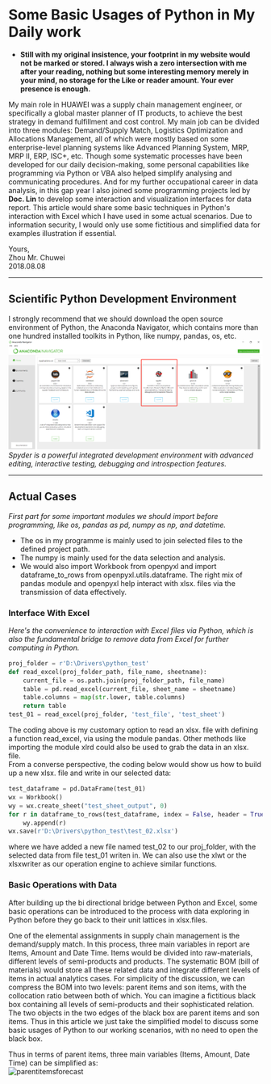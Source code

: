 # Some Basic Usages of Python in My Daily work           
- **Still with my original insistence, your footprint in my website would not be marked or stored. I always wish a zero intersection with me after your reading, nothing but some interesting memory merely in your mind, no storage for the Like or reader amount. Your ever presence is enough.**             


My main role in HUAWEI was a supply chain management engineer, or specifically a global master planner of IT products, to achieve the best strategy in demand fulfillment and cost control. My main job can be divided into three modules: Demand/Supply Match, Logistics Optimization and Allocations Management, all of which were mostly based on some enterprise-level planning systems like Advanced Planning System, MRP, MRP II, ERP, ISC+, etc. Though some systematic processes have been developed for our daily decision-making, some personal capabilities like programming via Python or VBA also helped simplify analysing and communicating procedures. And for my further occupational career in data analysis, in this gap year I also joined some programming projects led by **Doc. Lin** to develop some interaction and visualization interfaces for data report. This article would share some basic techniques in Python's interaction with Excel which I have used in some actual scenarios. Due to information security, I would only use some fictitious and simplified data for examples illustration if essential.         
          
          
Yours,         
Zhou Mr. Chuwei          
2018.08.08       

------------------------                   
         
## Scientific Python Development Environment               
I strongly recommend that we should download the open source environment of Python, the Anaconda Navigator, which contains more than one hundred installed toolkits in Python, like numpy, pandas, os, etc.       
![anaconda](https://github.com/zhouchw5/Python_excel.github.io/blob/master/anaconda.png)              
_Spyder is a powerful integrated development environment with advanced editing, interactive testing, debugging and introspection features._          
          
------------------------           
             
## Actual Cases           
_First part for some important modules we should import before programming, like os, pandas as pd, numpy as np, and datetime._         
- The os in my programme is mainly used to join selected files to the defined project path.                
- The numpy is mainly used for the data selection and analysis.        
- We would also import Workbook from openpyxl and import dataframe_to_rows from openpyxl.utils.dataframe. The right mix of pandas module and openpyxl help interact with xlsx. files via the transmission of data effectively.                
         
### Interface With Excel        
_Here's the convenience to interaction with Excel files via Python, which is also the fundamental bridge to remove data from Excel for further computing in Python._                   
``` python         
proj_folder = r'D:\Drivers\python_test'
def read_excel(proj_folder_path, file_name, sheetname):
    current_file = os.path.join(proj_folder_path, file_name)
    table = pd.read_excel(current_file, sheet_name = sheetname)
    table.columns = map(str.lower, table.columns)
    return table          
test_01 = read_excel(proj_folder, 'test_file', 'test_sheet')         
```       
The coding above is my customary option to read an xlsx. file with defining a function read_excel, via using the module pandas. Other methods like importing the module xlrd could also be used to grab the data in an xlsx. file.        
From a converse perspective, the coding below would show us how to build up a new xlsx. file and write in our selected data:         
``` python         
test_dataframe = pd.DataFrame(test_01)
wx = Workbook()
wy = wx.create_sheet("test_sheet_output", 0)
for r in dataframe_to_rows(test_dataframe, index = False, header = True):
    wy.append(r)
wx.save(r'D:\Drivers\python_test\test_02.xlsx')      
```           
where we have added a new file named test_02 to our proj_folder, with the selected data from file test_01 writen in. We can also use the xlwt or the xlsxwriter as our operation engine to achieve similar functions.        
             
### Basic Operations with Data         
After building up the bi directional bridge between Python and Excel, some basic operations can be introduced to the process with data exploring in Python before they go back to their unit lattices in xlsx.files.                
            
One of the elemental assignments in supply chain management is the demand/supply match. In this process, three main variables in report are Items, Amount and Date Time. Items would be divided into raw-materials, different levels of semi-products and products. The systematic BOM (bill of materials) would store all these related data and integrate different levels of items in actual analytics cases. For simplicity of the discussion, we can compress the BOM into two levels: parent items and son items, with the collocation ratio between both of which. You can imagine a fictitious black box containing all levels of semi-products and their sophisticated relation. The two objects in the two edges of the black box are parent items and son items. Thus in this article we just take the simplified model to discuss some basic usages of Python to our working scenarios, with no need to open the black box.          
          
Thus in terms of parent items, three main variables (Items, Amount, Date Time) can be simplified as:          
![parentitemsforecast]()
















